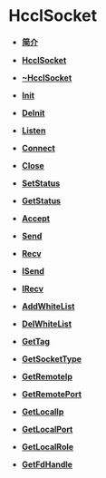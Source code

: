 # HcclSocket<a name="ZH-CN_TOPIC_0000002031106933"></a>

-   **[简介](简介-5.md)**  

-   **[HcclSocket](HcclSocket-6.md)**  

-   **[\~HcclSocket](HcclSocket-7.md)**  

-   **[Init](Init.md)**  

-   **[DeInit](DeInit.md)**  

-   **[Listen](Listen.md)**  

-   **[Connect](Connect.md)**  

-   **[Close](Close.md)**  

-   **[SetStatus](SetStatus.md)**  

-   **[GetStatus](GetStatus.md)**  

-   **[Accept](Accept.md)**  

-   **[Send](Send.md)**  

-   **[Recv](Recv.md)**  

-   **[ISend](ISend.md)**  

-   **[IRecv](IRecv.md)**  

-   **[AddWhiteList](AddWhiteList.md)**  

-   **[DelWhiteList](DelWhiteList.md)**  

-   **[GetTag](GetTag.md)**  

-   **[GetSocketType](GetSocketType.md)**  

-   **[GetRemoteIp](GetRemoteIp.md)**  

-   **[GetRemotePort](GetRemotePort.md)**  

-   **[GetLocalIp](GetLocalIp.md)**  

-   **[GetLocalPort](GetLocalPort.md)**  

-   **[GetLocalRole](GetLocalRole.md)**  

-   **[GetFdHandle](GetFdHandle.md)**  

